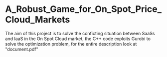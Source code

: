 # A_Robust_Game_for_On_Spot_Price_Cloud_Markets

The aim of this project is to solve the conficting situation between SaaSs and IaaS in the On Spot Cloud market, the C++ code exploits Gurobi to solve the optimization problem, for the entire description look at "document.pdf"
